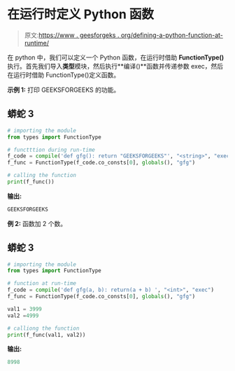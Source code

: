 # 在运行时定义 Python 函数

> 原文:[https://www . geesforgeks . org/defining-a-python-function-at-runtime/](https://www.geeksforgeeks.org/defining-a-python-function-at-runtime/)

在 python 中，我们可以定义一个 Python 函数，在运行时借助 **FunctionType()** 执行。首先我们导入**类型**模块，然后执行**编译()**函数并传递参数 exec，然后在运行时借助 FunctionType()定义函数。

**示例 1:** 打印 GEEKSFORGEEKS 的功能。

## 蟒蛇 3

```py
# importing the module
from types import FunctionType

# functttion during run-time
f_code = compile('def gfg(): return "GEEKSFORGEEKS"', "<string>", "exec")
f_func = FunctionType(f_code.co_consts[0], globals(), "gfg")

# calling the function
print(f_func())
```

**输出:**

```py
GEEKSFORGEEKS

```

**例 2:** 函数加 2 个数。

## 蟒蛇 3

```py
# importing the module
from types import FunctionType

# function at run-time
f_code = compile('def gfg(a, b): return(a + b) ', "<int>", "exec")
f_func = FunctionType(f_code.co_consts[0], globals(), "gfg")

val1 = 3999
val2 =4999

# calliong the function
print(f_func(val1, val2))
```

**输出:**

```py
8998
```